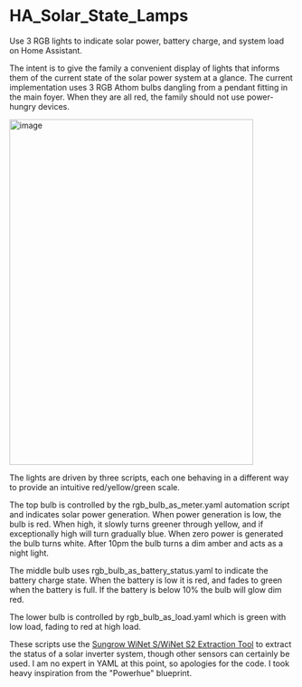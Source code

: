 # HA_Solar_State_Lamps
Use 3 RGB lights to indicate solar power, battery charge, and system load on Home Assistant.

The intent is to give the family a convenient display of lights that informs them of the current state of the solar power system at a glance. The current implementation uses 3 RGB Athom bulbs dangling from a pendant fitting in the main foyer. When they are all red, the family should not use power-hungry devices.

<img width="431" height="610" alt="image" src="https://github.com/user-attachments/assets/aad38f4e-2907-4c5b-9de1-87e7fe5a7939" />

The lights are driven by three scripts, each one behaving in a different way to provide an intuitive red/yellow/green scale.

The top bulb is controlled by the rgb_bulb_as_meter.yaml automation script and indicates solar power generation. When power generation is low, the bulb is red. When high, it slowly turns greener through yellow, and if exceptionally high will turn gradually blue. When zero power is generated the bulb turns white. After 10pm the bulb turns a dim amber and acts as a night light.

The middle bulb uses rgb_bulb_as_battery_status.yaml to indicate the battery charge state. When the battery is low it is red, and fades to green when the battery is full. If the battery is below 10% the bulb will glow dim red.

The lower bulb is controlled by rgb_bulb_as_load.yaml which is green with low load, fading to red at high load.

These scripts use the [Sungrow WiNet S/WiNet S2 Extraction Tool](http://homeassistant.local:8123/hassio/addon/b3e7ace5_winet-extractor/info) to extract the status of a solar inverter system, though other sensors can certainly be used. I am no expert in YAML at this point, so apologies for the code. I took heavy inspiration from the "Powerhue" blueprint.
